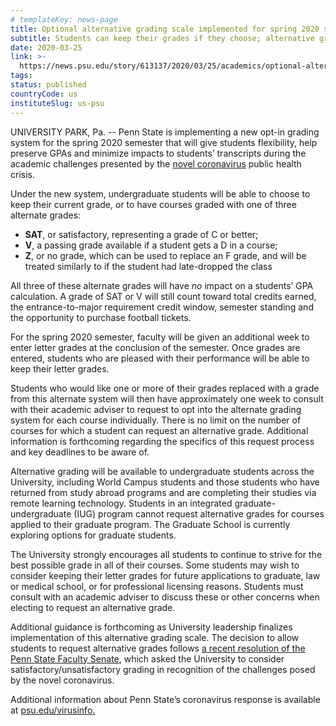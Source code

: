 ```yaml
---
# templateKey: news-page
title: Optional alternative grading scale implemented for spring 2020 semester
subtitle: Students can keep their grades if they choose; alternative grades include Satisfactory, V and Z, and will not impact a student’s GPA
date: 2020-03-25
link: >-
  https://news.psu.edu/story/613137/2020/03/25/academics/optional-alternative-grading-scale-implemented-spring-2020
tags:
status: published
countryCode: us
instituteSlug: us-psu
---
```

<div class="field field-name-body field-type-text-with-summary field-label-hidden">

<div class="field-items">

<div class="field-item even" property="content:encoded">

UNIVERSITY PARK, Pa. -- Penn State is implementing a new opt-in grading system for the spring 2020 semester that will give students flexibility, help preserve GPAs and minimize impacts to students’ transcripts during the academic challenges presented by the [novel coronavirus](https://sites.psu.edu/virusinfo/) public health crisis.

Under the new system, undergraduate students will be able to choose to keep their current grade, or to have courses graded with one of three alternate grades:

*   **SAT**, or satisfactory, representing a grade of C or better;
*   **V**, a passing grade available if a student gets a D in a course;
*   **Z**, or no grade, which can be used to replace an F grade, and will be treated similarly to if the student had late-dropped the class

All three of these alternate grades will have _no_ impact on a students’ GPA calculation. A grade of SAT or V will still count toward total credits earned, the entrance-to-major requirement credit window, semester standing and the opportunity to purchase football tickets.

For the spring 2020 semester, faculty will be given an additional week to enter letter grades at the conclusion of the semester. Once grades are entered, students who are pleased with their performance will be able to keep their letter grades.

Students who would like one or more of their grades replaced with a grade from this alternate system will then have approximately one week to consult with their academic adviser to request to opt into the alternate grading system for each course individually. There is no limit on the number of courses for which a student can request an alternative grade. Additional information is forthcoming regarding the specifics of this request process and key deadlines to be aware of.

Alternative grading will be available to undergraduate students across the University, including World Campus students and those students who have returned from study abroad programs and are completing their studies via remote learning technology. Students in an integrated graduate-undergraduate (IUG) program cannot request alternative grades for courses applied to their graduate program. The Graduate School is currently exploring options for graduate students.

The University strongly encourages all students to continue to strive for the best possible grade in all of their courses. Some students may wish to consider keeping their letter grades for future applications to graduate, law or medical school, or for professional licensing reasons. Students must consult with an academic adviser to discuss these or other concerns when electing to request an alternative grade.

Additional guidance is forthcoming as University leadership finalizes implementation of this alternative grading scale. The decision to allow students to request alternative grades follows [a recent resolution of the Penn State Faculty Senate](https://news.psu.edu/story/612111/2020/03/17/administration/senate-explores-satisfactoryunsatisfactory-grading-spring), which asked the University to consider satisfactory/unsatisfactory grading in recognition of the challenges posed by the novel coronavirus.

Additional information about Penn State’s coronavirus response is available at [psu.edu/virusinfo.](https://sites.psu.edu/virusinfo/)

</div>

</div>

</div>
